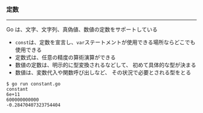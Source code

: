 ### 定数

---

Go は、文字、文字列、真偽値、数値の定数をサポートしている

- `const`は、定数を宣言し、`var`ステートメントが使用できる場所ならどこでも使用できる
- 定数式は、任意の精度の算術演算ができる
- 数値の定数は、明示的に型変換されるなどして、 初めて具体的な型が決まる
- 数値は、変数代入や関数呼び出しなど、 その状況で必要とされる型をとる

```
$ go run constant.go
constant
6e+11
600000000000
-0.28470407323754404
```
